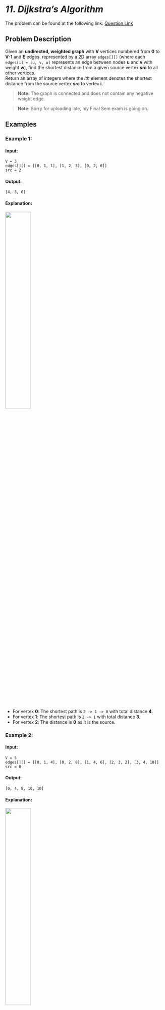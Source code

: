 # _11. Dijkstra’s Algorithm_

The problem can be found at the following link: [Question Link](https://www.geeksforgeeks.org/problems/implementing-dijkstra-set-1-adjacency-matrix/1)

## **Problem Description**

Given an **undirected, weighted graph** with **V** vertices numbered from **0** to **V-1** and **E** edges, represented by a 2D array `edges[][]` (where each `edges[i] = [u, v, w]` represents an edge between nodes **u** and **v** with weight **w**), find the shortest distance from a given source vertex **src** to all other vertices.  
Return an array of integers where the _ith_ element denotes the shortest distance from the source vertex **src** to vertex **i**.

> **Note:** The graph is connected and does not contain any negative weight edge.

> **Note:** Sorry for uploading late, my Final Sem exam is going on.

## **Examples**

### **Example 1:**

#### **Input:**

```
V = 3
edges[][] = [[0, 1, 1], [1, 2, 3], [0, 2, 6]]
src = 2
```

#### **Output:**

```
[4, 3, 0]
```

#### **Explanation:**

<img src="https://github.com/user-attachments/assets/c49bf243-bd02-4e76-90cf-a69be01c5e60" width="40%">

- For vertex **0**: The shortest path is `2 -> 1 -> 0` with total distance **4**.
- For vertex **1**: The shortest path is `2 -> 1` with total distance **3**.
- For vertex **2**: The distance is **0** as it is the source.

### **Example 2:**

#### **Input:**

```
V = 5
edges[][] = [[0, 1, 4], [0, 2, 8], [1, 4, 6], [2, 3, 2], [3, 4, 10]]
src = 0
```

#### **Output:**

```
[0, 4, 8, 10, 10]
```

#### **Explanation:**

<img src="https://github.com/user-attachments/assets/b91a8560-bedc-4b4c-9637-22de781f3bc7" width="40%">

- For vertex **1**: The shortest path is `0 -> 1` with total distance **4**.
- For vertex **2**: The shortest path is `0 -> 2` with total distance **8**.
- For vertex **3**: The shortest path is `0 -> 2 -> 3` with total distance **10**.
- For vertex **4**: The shortest path is `0 -> 1 -> 4` with total distance **10**.

### **Constraints**

- $1 \leq V \leq 10^4$
- $1 ≤ E = edges.size() ≤ 10^5$
- $0 ≤ edges[i][j] ≤ 10^4$
- $0 \leq src < V$
- Edge weights are non-negative

## **My Approach**

### **Optimized Dijkstra’s Algorithm (Min-Heap + Adjacency List)**

1. **Build the Graph:** Convert the given edge list into an adjacency list representation.
2. **Initialize Distances:** Set a distance vector `d[]` with high values and update `d[src] = 0`.
3. **Min-Heap (Priority Queue):** Use a min-heap to pick the node with the smallest tentative distance.
4. **Relaxation:** For each neighboring vertex, update its distance if a shorter path is found.

### **Algorithm Steps:**

1. Convert the edges into an adjacency list `g`.
2. Initialize a distance array `d` of size **V** with a large value (e.g., `1e9`), and set `d[src] = 0`.
3. Push `(0, src)` into a min-heap.
4. While the heap is not empty:
   - Pop the top element (with the smallest tentative distance).
   - If the current distance is greater than the recorded distance, continue to the next.
   - Otherwise, for each adjacent vertex, check if the path through the current vertex gives a smaller distance; update and push the new pair in the heap.
5. Return the distance array `d` as the result.

## **Time and Auxiliary Space Complexity**

- **Expected Time Complexity:** O((V + E) \* log V), since each vertex and edge is processed, and insertion/extraction from the heap takes logarithmic time.
- **Expected Auxiliary Space Complexity:** O(V + E), for the adjacency list and the additional storage used by the heap.

## **Code (C++)**

```cpp
// ✅ Optimized Dijkstra’s Algorithm (Min-Heap + Adjacency List)
class Solution {
  public:
    vector<int> dijkstra(int V, vector<vector<int>> &edges, int src) {
        vector<vector<pair<int, int>>> g(V);
        for (auto &e : edges) g[e[0]].emplace_back(e[1], e[2]);
        vector<int> d(V, 1e9); d[src] = 0;
        priority_queue<pair<int, int>, vector<pair<int, int>>, greater<>> q;
        q.emplace(0, src);
        while (!q.empty()) {
            auto p = q.top(); q.pop();
            if (p.first > d[p.second]) continue;
            for (auto &x : g[p.second])
                if (p.first + x.second < d[x.first])
                    q.emplace(d[x.first] = p.first + x.second, x.first);
        }
        return d;
    }
};
```

<details>
<summary><h2 align="center">⚡ Alternative Approaches</h2></summary>

## 📊 **2️⃣ Dijkstra using Set instead of Min-Heap**

#### **Algorithm Steps:**

1. Build an adjacency list `g` from the edges.
2. Initialize distance array `d` with large values, and set `d[src] = 0`.
3. Use a `std::set` to mimic a min-priority queue, which maintains sorted order automatically.
4. At each step, pick the node with the smallest tentative distance.
5. For each adjacent node, if a shorter path is found, update and insert the new pair.

```cpp
class Solution {
  public:
    vector<int> dijkstra(int V, vector<vector<int>> &edges, int src) {
        vector<vector<pair<int, int>>> g(V);
        for (auto &e : edges) g[e[0]].emplace_back(e[1], e[2]);

        vector<int> d(V, 1e9);
        d[src] = 0;
        set<pair<int, int>> st;
        st.emplace(0, src);

        while (!st.empty()) {
            pair<int, int> p = *st.begin();
            int du = p.first;
            int u = p.second;
            st.erase(st.begin());

            for (int i = 0; i < g[u].size(); ++i) {
                int v = g[u][i].first;
                int w = g[u][i].second;

                if (du + w < d[v]) {
                    st.erase({d[v], v});
                    d[v] = du + w;
                    st.emplace(d[v], v);
                }
            }
        }

        return d;
    }
};
```

#### 📝 **Complexity Analysis:**

- **Expected Time Complexity:** O((V + E) \* log V)
- **Expected Auxiliary Space Complexity:** O(V + E)

#### ✅ **Why This Approach?**

- Leverages `std::set` to ease decrease-key operations.
- Provides more control over updates at the cost of increased insertion/erase overhead compared to the min-heap.

### 🆚 **Comparison of Approaches**

| **Approach**                  | ⏱️ **Time Complexity** | 🗂️ **Space Complexity** | ✅ **Pros**                                     | ⚠️ **Cons**                                 |
| ----------------------------- | ---------------------- | ----------------------- | ----------------------------------------------- | ------------------------------------------- |
| **Min-Heap (Priority Queue)** | 🟢 O((V + E) \* log V) | 🟡 O(V + E)             | Fast for sparse graphs, standard implementation | Slightly verbose STL usage                  |
| **Set-Based Approach**        | 🟡 O((V + E) \* log V) | 🟡 O(V + E)             | Easy key updates using ordered set              | Set operations can be slower than heap push |

✅ **Best Choice?**

- **Min-Heap (Priority Queue):** Best for most competitive and real-world graph problems.
- **Set-Based Approach:** Use when you require more explicit key updates.

</details>

## **Code (Java)**

```java
class Solution {
    public int[] dijkstra(int V, int[][] edges, int src) {
        List<int[]>[] g = new List[V];
        for (int i = 0; i < V; i++) g[i] = new ArrayList<>();
        for (int[] e : edges) g[e[0]].add(new int[]{e[1], e[2]});
        int[] d = new int[V];
        Arrays.fill(d, Integer.MAX_VALUE);
        d[src] = 0;
        PriorityQueue<int[]> q = new PriorityQueue<>(Comparator.comparingInt(a -> a[0]));
        q.offer(new int[]{0, src});
        while (!q.isEmpty()) {
            int[] p = q.poll();
            if (p[0] > d[p[1]]) continue;
            for (int[] x : g[p[1]])
                if (p[0] + x[1] < d[x[0]])
                    q.offer(new int[]{d[x[0]] = p[0] + x[1], x[0]});
        }
        return d;
    }
}
```

## **Code (Python)**

```python
class Solution:
    def dijkstra(self, V, edges, src):
        from heapq import heappush, heappop
        g = [[] for _ in range(V)]
        for u, v, w in edges:
            g[u].append((v, w))
        d = [float('inf')] * V
        d[src] = 0
        q = [(0, src)]
        while q:
            du, u = heappop(q)
            if du > d[u]: continue
            for v, w in g[u]:
                if du + w < d[v]:
                    d[v] = du + w
                    heappush(q, (d[v], v))
        return d
```

## **Contribution and Support:**

For discussions, questions, or doubts related to this solution, feel free to connect on LinkedIn: [Any Questions](https://www.linkedin.com/in/patel-hetkumar-sandipbhai-8b110525a/). Let’s make this learning journey more collaborative!

⭐ **If you find this helpful, please give this repository a star!** ⭐

---

<div align="center">
  <h3><b>📍Visitor Count</b></h3>
</div>

<p align="center">
  <img src="https://visitor-badge.laobi.icu/badge?page_id=Hunterdii.GeeksforGeeks-POTD" />
</p>
